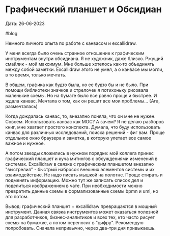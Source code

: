 # Графический планшет и Обсидиан
Дата: 26-06-2023

#blog 

Немного личного опыта по работе с канвасом и excallidraw.

У меня всегда было очень странное отношение к графическим инструментам внутри обсидиана. Я не художник, даже близко. Ржущий смайлик - мой максимум. 
Мне больше хотелось как-то объединять между собой заметки. Excallidraw этого не умел, а о канвасе мы могли, в то время, только мечтать.

В общем, графика как будто была, но ее будто бы и не было. При помощи библиотеки значков и стрелочек я потихоньку рисовала маленькие схемы. Но на бумаге было все равно проще и быстрее. И ждала канвас. Мечтала о том, как он решит все мои проблемы... (Ага, размечталась)

Когда дождалась канвас, то, внезапно поняла, что он мне не нужен. Совсем. Использовать канвас как MOC? А зачем? Я не делаю разборов книг, мне хватает простого конспекта. Думала, что буду использовать канвас для различных исследований, поиска решений - фиг вам. Проще отдельное окно браузера и заметка, в которую улетает все самое важное и нужное.

А потом звезды сложились в нужном порядке: мой коллега принес графический планшет и куча митингов с обсуждениями изменений в системах.
Excallidraw в связке с графическим планшетом внезапно "выстрелил" - быстрый набросок внешних элементов системы и их взаимодействие. Не надо писать мышкой на полотне. Проще стирать и подменять информацию. Можно тут же записать список дел и поделиться изображением в чате. При необходимости можно превратить данные схемы в формализованные схемы bpmn и uml, но это потом.

Вывод:
графический планшет + excallidraw превращаются в мощный инструмент.
Данная связка инструментов может оказаться полезной для разработчиков, бизнес-аналитиков и всех тех, кто часто рисует схемы на бумажке, а потом переносит в "цифру". Рекомендую попробовать. Сначала непривычно, через два-три дня привыкаешь.